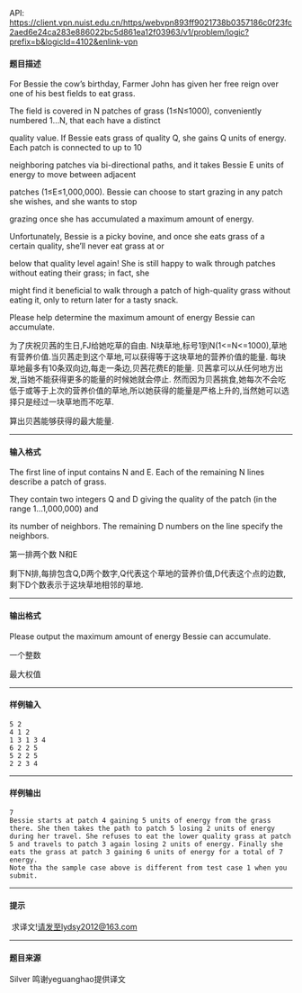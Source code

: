 API: https://client.vpn.nuist.edu.cn/https/webvpn893ff9021738b0357186c0f23fc2aed6e24ca283e886022bc5d861ea12f03963/v1/problem/logic?prefix=b&logicId=4102&enlink-vpn

#### 题目描述

For Bessie the cow’s birthday, Farmer John has given her free reign over one of his best fields to eat grass.

The field is covered in N patches of grass (1≤N≤1000), conveniently numbered 1…N, that each have a distinct

quality value. If Bessie eats grass of quality Q, she gains Q units of energy. Each patch is connected to up to 10

neighboring patches via bi-directional paths, and it takes Bessie E units of energy to move between adjacent

patches (1≤E≤1,000,000). Bessie can choose to start grazing in any patch she wishes, and she wants to stop

grazing once she has accumulated a maximum amount of energy.

Unfortunately, Bessie is a picky bovine, and once she eats grass of a certain quality, she’ll never eat grass at or

below that quality level again! She is still happy to walk through patches without eating their grass; in fact, she

might find it beneficial to walk through a patch of high-quality grass without eating it, only to return later for a tasty snack.

Please help determine the maximum amount of energy Bessie can accumulate.

为了庆祝贝茜的生日,FJ给她吃草的自由. N块草地,标号1到N(1<=N<=1000),草地有营养价值.当贝茜走到这个草地,可以获得等于这块草地的营养价值的能量. 每块草地最多有10条双向边,每走一条边,贝茜花费E的能量. 贝茜拿可以从任何地方出发,当她不能获得更多的能量的时候她就会停止. 然而因为贝茜挑食,她每次不会吃低于或等于上次的营养价值的草地,所以她获得的能量是严格上升的,当然她可以选择只是经过一块草地而不吃草.

算出贝茜能够获得的最大能量.

---

#### 输入格式

The first line of input contains N and E. Each of the remaining N lines describe a patch of grass.

They contain two integers Q and D giving the quality of the patch (in the range 1…1,000,000) and

its number of neighbors. The remaining D numbers on the line specify the neighbors.

第一排两个数 N和E

剩下N排,每排包含Q,D两个数字,Q代表这个草地的营养价值,D代表这个点的边数,剩下D个数表示于这块草地相邻的草地.

---

#### 输出格式

Please output the maximum amount of energy Bessie can accumulate.

一个整数

最大权值

---

#### 样例输入
```
5 2
4 1 2
1 3 1 3 4
6 2 2 5
5 2 2 5
2 2 3 4
```

---

#### 样例输出
```
7
Bessie starts at patch 4 gaining 5 units of energy from the grass there. She then takes the path to patch 5 losing 2 units of energy during her travel. She refuses to eat the lower quality grass at patch 5 and travels to patch 3 again losing 2 units of energy. Finally she eats the grass at patch 3 gaining 6 units of energy for a total of 7 energy.
Note tha the sample case above is different from test case 1 when you submit.

```

---

#### 提示

 求译文!请发至lydsy2012@163.com

---

#### 题目来源

Silver 鸣谢yeguanghao提供译文